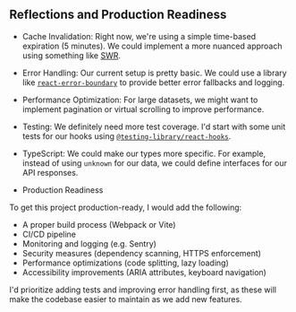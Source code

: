 ## Reflections and Production Readiness

* Cache Invalidation: Right now, we're using a simple time-based expiration (5 minutes). We could implement a more nuanced approach using something like [SWR](https://swr.vercel.app/).

* Error Handling: Our current setup is pretty basic. We could use a library like [`react-error-boundary`](https://github.com/bvaughn/react-error-boundary) to provide better error fallbacks and logging.

* Performance Optimization: For large datasets, we might want to implement pagination or virtual scrolling to improve performance.

* Testing: We definitely need more test coverage. I'd start with some unit tests for our hooks using [`@testing-library/react-hooks`](https://github.com/testing-library/react-hooks-testing-library).

* TypeScript: We could make our types more specific. For example, instead of using `unknown` for our data, we could define interfaces for our API responses.

* Production Readiness

To get this project production-ready, I would add the following:
   - A proper build process (Webpack or Vite)
   - CI/CD pipeline
   - Monitoring and logging (e.g. Sentry)
   - Security measures (dependency scanning, HTTPS enforcement)
   - Performance optimizations (code splitting, lazy loading)
   - Accessibility improvements (ARIA attributes, keyboard navigation)

I'd prioritize adding tests and improving error handling first, as these will make the codebase easier to maintain as we add new features.
